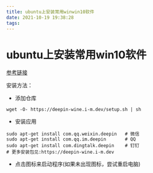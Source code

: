 ```yaml
---
title: ubuntu上安装常用winwin10软件
date: 2021-10-19 19:38:28
tags:
---
```


# ubuntu上安装常用win10软件

[参考链接](https://github.com/zq1997/deepin-wine)

安装方法：

- 添加仓库

```
wget -O- https://deepin-wine.i-m.dev/setup.sh | sh
```

- 安装应用

```
sudo apt-get install com.qq.weixin.deepin   # 微信
sudo apt-get install com.qq.im.deepin       # QQ
sudo apt-get install com.dingtalk.deepin    # 钉钉
# 更多安装包见:https://deepin-wine.i-m.dev
```

- 点击图标来启动程序(如果未出现图标，尝试重启电脑)